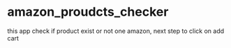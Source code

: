 # amazon_proudcts_checker
this app check if product exist or not one amazon, next step to click on add cart 
